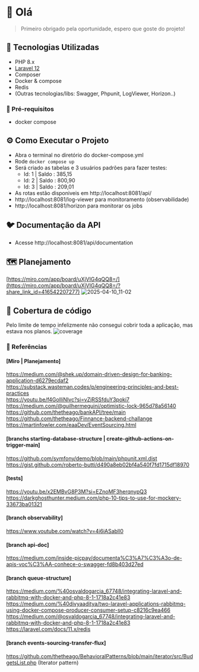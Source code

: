 # 👋 Olá

> Primeiro obrigado pela oportunidade, espero que goste do projeto!

## 🚀 Tecnologias Utilizadas

- PHP 8.x
- [Laravel 12](https://laravel.com/)
- Composer
- Docker & compose
- Redis
- (Outras tecnologias/libs: Swagger, Phpunit, LogViewer, Horizon..)

### 🐨 Pré-requisitos

- docker compose

## ⚙️ Como Executar o Projeto
- Abra o terminal no diretório do docker-compose.yml
- Rode ```docker compose up```
- Será criado as tabelas e 3 usuários padrões para fazer testes:
  - Id: 1 | Saldo :  385,15
  - Id: 2 | Saldo :  800,90
  - Id: 3 | Saldo :  209,01
- As rotas estão disponiveis em http://localhost:8081/api/
- http://localhost:8081/log-viewer para monitoramento (observabilidade)
- http://localhost:8081/horizon para monitorar os jobs

## 🐦 Documentação da API
- Acesse http://localhost:8081/api/documentation

## 🗺️ Planejamento
[https://miro.com/app/board/uXjVIG4qQQ8=/](https://miro.com/app/board/uXjVIG4qQQ8=/?share_link_id=416542207277)
![2025-04-10_11-02](https://github.com/user-attachments/assets/9aaaba94-cb58-4307-a195-576e22e22b51)

## 📶 Cobertura de código
Pelo limite de tempo infelizmente não consegui cobrir toda a aplicação, mas estava nos planos.
![coverage](https://github.com/user-attachments/assets/a5cbac05-9c6e-4432-b549-243389bcc407)

### 📄 Referências
#### [Miro | Planejamento]
https://medium.com/@shek.up/domain-driven-design-for-banking-application-d6279ecdaf2  
https://substack.wasteman.codes/p/engineering-principles-and-best-practices  
https://youtu.be/f4GolIiNIvc?si=vZjRSSfduY3poki7
https://medium.com/@guilhermeguini/optimistic-lock-965d78a56140
https://github.com/thetheago/bankAPI/tree/main   
https://github.com/thetheago/Finnance-backend-challange
https://martinfowler.com/eaaDev/EventSourcing.html

#### [branchs starting-database-structure | create-github-actions-on-trigger-main]
https://github.com/symfony/demo/blob/main/phpunit.xml.dist
https://gist.github.com/roberto-butti/d490a8eb02bf4a540f7fd1715df18970

#### [tests]
https://youtu.be/x2EMBvG8P3M?si=EZnoMF3herqnypQ3
https://darkghosthunter.medium.com/php-10-tips-to-use-for-mockery-33673ba01321

#### [branch observability]
https://www.youtube.com/watch?v=4i6iASabll0

#### [branch api-doc]
https://medium.com/inside-picpay/documenta%C3%A7%C3%A3o-de-apis-voc%C3%AA-conhece-o-swagger-fd8b403d27ed

#### [branch queue-structure]
https://medium.com/%40osvaldogarcia_67748/integrating-laravel-and-rabbitmq-with-docker-and-php-8-1-1718a2c41e83
https://medium.com/%40divyaaditya/two-laravel-applications-rabbitmq-using-docker-compose-producer-consumer-setup-c8216c9ea466
https://medium.com/@osvaldogarcia_67748/integrating-laravel-and-rabbitmq-with-docker-and-php-8-1-1718a2c41e83
https://laravel.com/docs/11.x/redis

#### [branch events-sourcing-transfer-flux]
https://github.com/thetheago/BehavioralPatterns/blob/main/iterator/src/BudgetsList.php (Iterator pattern)
